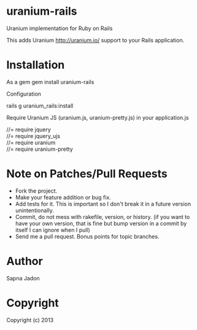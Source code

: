 uranium-rails
=============

Uranium implementation for Ruby on Rails

This adds Uranium http://uranium.io/ support to your Rails application.

Installation
============

As a gem
  gem install uranium-rails


Configuration

rails g uranium_rails:install

Require Uranium JS (uranium.js, uranium-pretty.js) in your application.js

//= require jquery <br>
//= require jquery_ujs <br>
//= require uranium <br>
//= require uranium-pretty <br>


Note on Patches/Pull Requests
=============================

* Fork the project.
* Make your feature addition or bug fix.
* Add tests for it. This is important so I don't break it in a
  future version unintentionally.
* Commit, do not mess with rakefile, version, or history.
  (if you want to have your own version, that is fine but bump version in a
  commit by itself I can ignore when I pull)
* Send me a pull request. Bonus points for topic branches.



Author
======

Sapna Jadon


Copyright
=========

Copyright (c) 2013
